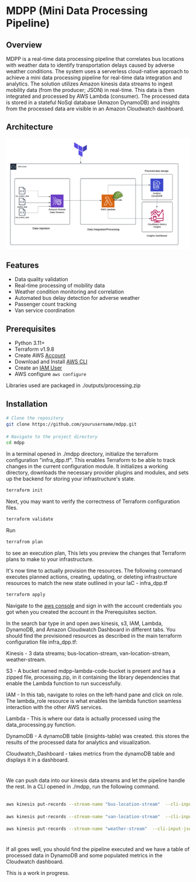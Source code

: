 # MDPP (Mini Data Processing Pipeline)

## Overview
MDPP is a real-time data processing pipeline that correlates bus locations with weather data to identify transportation delays caused by adverse weather conditions. The system uses a serverless cloud-native approach to achieve a mini data processing pipeline for real-time data integration and analytics. The solution utilizes Amazon kinesis data streams to ingest mobility data (from the producer; JSON) in real-time. This data is then integrated and processed by AWS Lambda (consumer). The processed data is stored in a stateful NoSql database (Amazon DynamoDB) and insights from the processed data are visible in an Amazon Cloudwatch dashboard.

## Architecture

![Architecture Diagram](mdpp_architecture_diagram.png)


## Features

- Data quality validation
- Real-time processing of mobility data
- Weather condition monitoring and correlation
- Automated bus delay detection for adverse weather
- Passenger count tracking
- Van service coordination


## Prerequisites
- Python 3.11+
- Terraform v1.9.8
- Create AWS [Account](https://console.aws.amazon.com/) 
- Download and Install [AWS CLI](https://docs.aws.amazon.com/cli/latest/userguide/getting-started-install.html)
- Create an [IAM User](https://us-east-1.console.aws.amazon.com/iam/home?region=us-east-1#/users)
- AWS configure ``` aws configure ```


Libraries used are packaged in ./outputs/processing.zip


## Installation
```bash
# Clone the repository
git clone https://github.com/yourusername/mdpp.git

# Navigate to the project directory
cd mdpp
```

In a terminal opened in ./mdpp directory, initialize the terraform configuration "infra_dpp.tf". This enables Terraform to be able to track changes in the current configuration module.
It initializes a working directory, downloads the necessary provider plugins and modules, and sets up the backend for storing your infrastructure's state.
```bash
terraform init
```
Next, you may want to verify the correctness of Terraform configuration files.
```bash
terraform validate
```
Run 
```bash
terrafrom plan
```
to see an execution plan, This lets you preview the changes that Terraform plans to make to your infrastructure.

It's now time to actually provision the resources. The following command executes planned actions, creating, updating, or deleting infrastructure resources to match the new state outlined in your IaC - infra_dpp.tf

```bash
terraform apply
```

Navigate to the [aws console](https://aws.amazon.com/console/) and sign in with the account credentials you got when you created the account in the Prerequisites section.

In the search bar type in and open aws kinesis, s3, IAM, Lambda, DynamoDB, and Amazon Cloudwatch Dashboard in different tabs. You should find the provisioned resources as described in the main terraform configuration file infra_dpp.tf: 

Kinesis - 3 data streams; bus-location-stream, van-location-stream, weather-stream.

S3 - A bucket named mdpp-lambda-code-bucket is present and has a zipped file, processing.zip, in it containing the library dependencies that enable the Lambda function to run successfully.

IAM - In this tab, navigate to roles on the left-hand pane and click on role. The lambda_role resource is what enables the lambda function seamless interaction with the other AWS services.

Lambda - This is where our data is actually processed using the data_processing.py function.

DynamoDB - A dynamoDB table (insights-table) was created. this stores the results of the processed data for analytics and visualization.

Cloudwatch_Dashboard - takes metrics from the dynamoDB table and displays it in a dashboard.


#
We can push data into our kinesis data streams and let the pipeline handle the rest.
In a CLI opened in ./mdpp, run the following command.
```bash

aws kinesis put-records --stream-name "bus-location-stream"  --cli-input-json file://sample_data/bus_location_data.json --region us-east-1

aws kinesis put-records --stream-name "van-location-stream"  --cli-input-json file://sample_data/van_location_data.json --region us-east-1

aws kinesis put-records --stream-name "weather-stream"  --cli-input-json file://sample_data/weather_data.json --region us-east-1
```
#
If all goes well, you should find the pipeline executed and we have a table of processed data in DynamoDB and some populated metrics in the Cloudwatch dashboard.

This is a work in progress. 
